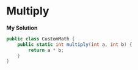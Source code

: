 # Multiply

**My Solution**
```C#
public class CustomMath {
    public static int multiply(int a, int b) {
        return a * b;
    }
}
```

